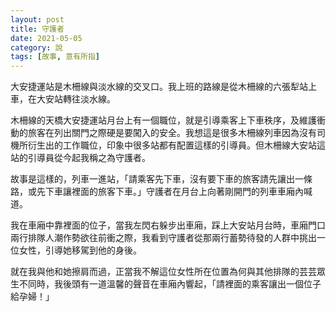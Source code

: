 ```yaml
---
layout: post
title: 守護者
date: 2021-05-05
category: 說
tags: [故事, 意有所指]
---
```


大安捷運站是木柵線與淡水線的交叉口。我上班的路線是從木柵線的六張犁站上車，在大安站轉往淡水線。

<!--more-->

木柵線的天橋大安捷運站月台上有一個職位，就是引導乘客上下車秩序，及維護衝動的旅客在列出關門之際硬是要闖入的安全。我想這是很多木柵線列車因為沒有司機所衍生出的工作職位，印象中很多站都有配置這樣的引導員。但木柵線大安站這站的引導員從今起我稱之為守護者。

故事是這樣的，列車一進站，「請乘客先下車，沒有要下車的旅客請先讓出一條路，或先下車讓裡面的旅客下車。」守護者在月台上向著剛開門的列車車廂內喊道。

我在車廂中靠裡面的位子，當我左閃右躲步出車廂，踩上大安站月台時，車廂門口兩行排隊人潮作勢欲往前衝之際，我看到守護者從那兩行蓄勢待發的人群中挑出一位女性，引導她移駕到他的身後。

就在我與他和她擦肩而過，正當我不解這位女性所在位置為何與其他排隊的芸芸眾生不同時，我後頭有一道溫馨的聲音在車廂內響起，「請裡面的乘客讓出一個位子給孕婦！」
